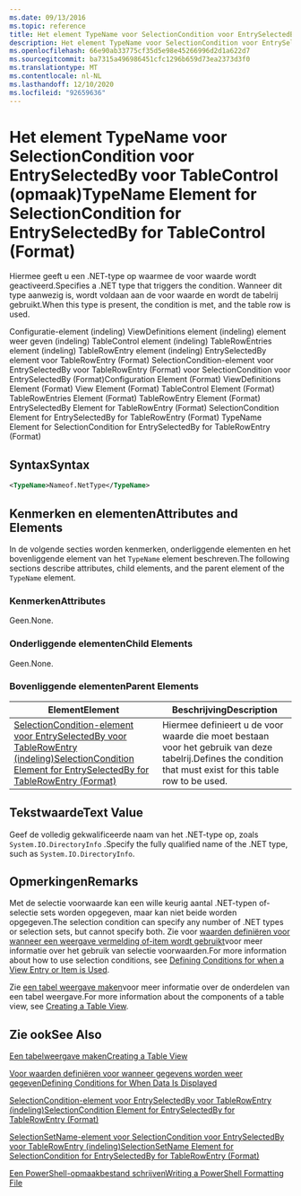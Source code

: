 ```yaml
---
ms.date: 09/13/2016
ms.topic: reference
title: Het element TypeName voor SelectionCondition voor EntrySelectedBy voor TableControl (opmaak)
description: Het element TypeName voor SelectionCondition voor EntrySelectedBy voor TableControl (opmaak)
ms.openlocfilehash: 66e90ab33775cf35d5e98e45266996d2d1a622d7
ms.sourcegitcommit: ba7315a496986451cfc1296b659d73ea2373d3f0
ms.translationtype: MT
ms.contentlocale: nl-NL
ms.lasthandoff: 12/10/2020
ms.locfileid: "92659636"
---
```

# <a name="typename-element-for-selectioncondition-for-entryselectedby-for-tablecontrol-format"></a><span data-ttu-id="2c7a9-103">Het element TypeName voor SelectionCondition voor EntrySelectedBy voor TableControl (opmaak)</span><span class="sxs-lookup"><span data-stu-id="2c7a9-103">TypeName Element for SelectionCondition for EntrySelectedBy for TableControl (Format)</span></span>

<span data-ttu-id="2c7a9-104">Hiermee geeft u een .NET-type op waarmee de voor waarde wordt geactiveerd.</span><span class="sxs-lookup"><span data-stu-id="2c7a9-104">Specifies a .NET type that triggers the condition.</span></span> <span data-ttu-id="2c7a9-105">Wanneer dit type aanwezig is, wordt voldaan aan de voor waarde en wordt de tabelrij gebruikt.</span><span class="sxs-lookup"><span data-stu-id="2c7a9-105">When this type is present, the condition is met, and the table row is used.</span></span>

<span data-ttu-id="2c7a9-106">Configuratie-element (indeling) ViewDefinitions element (indeling) element weer geven (indeling) TableControl element (indeling) TableRowEntries element (indeling) TableRowEntry element (indeling) EntrySelectedBy element voor TableRowEntry (Format) SelectionCondition-element voor EntrySelectedBy voor TableRowEntry (Format) voor SelectionCondition voor EntrySelectedBy (Format)</span><span class="sxs-lookup"><span data-stu-id="2c7a9-106">Configuration Element (Format) ViewDefinitions Element (Format) View Element (Format) TableControl Element (Format) TableRowEntries Element (Format) TableRowEntry Element (Format) EntrySelectedBy Element for TableRowEntry (Format) SelectionCondition Element for EntrySelectedBy for TableRowEntry (Format) TypeName Element for SelectionCondition for EntrySelectedBy for TableRowEntry (Format)</span></span>

## <a name="syntax"></a><span data-ttu-id="2c7a9-107">Syntax</span><span class="sxs-lookup"><span data-stu-id="2c7a9-107">Syntax</span></span>

```xml
<TypeName>Nameof.NetType</TypeName>
```

## <a name="attributes-and-elements"></a><span data-ttu-id="2c7a9-108">Kenmerken en elementen</span><span class="sxs-lookup"><span data-stu-id="2c7a9-108">Attributes and Elements</span></span>

<span data-ttu-id="2c7a9-109">In de volgende secties worden kenmerken, onderliggende elementen en het bovenliggende element van het `TypeName` element beschreven.</span><span class="sxs-lookup"><span data-stu-id="2c7a9-109">The following sections describe attributes, child elements, and the parent element of the `TypeName` element.</span></span>

### <a name="attributes"></a><span data-ttu-id="2c7a9-110">Kenmerken</span><span class="sxs-lookup"><span data-stu-id="2c7a9-110">Attributes</span></span>

<span data-ttu-id="2c7a9-111">Geen.</span><span class="sxs-lookup"><span data-stu-id="2c7a9-111">None.</span></span>

### <a name="child-elements"></a><span data-ttu-id="2c7a9-112">Onderliggende elementen</span><span class="sxs-lookup"><span data-stu-id="2c7a9-112">Child Elements</span></span>

<span data-ttu-id="2c7a9-113">Geen.</span><span class="sxs-lookup"><span data-stu-id="2c7a9-113">None.</span></span>

### <a name="parent-elements"></a><span data-ttu-id="2c7a9-114">Bovenliggende elementen</span><span class="sxs-lookup"><span data-stu-id="2c7a9-114">Parent Elements</span></span>

|<span data-ttu-id="2c7a9-115">Element</span><span class="sxs-lookup"><span data-stu-id="2c7a9-115">Element</span></span>|<span data-ttu-id="2c7a9-116">Beschrijving</span><span class="sxs-lookup"><span data-stu-id="2c7a9-116">Description</span></span>|
|-------------|-----------------|
|[<span data-ttu-id="2c7a9-117">SelectionCondition-element voor EntrySelectedBy voor TableRowEntry (indeling)</span><span class="sxs-lookup"><span data-stu-id="2c7a9-117">SelectionCondition Element for EntrySelectedBy for TableRowEntry (Format)</span></span>](./selectioncondition-element-for-entryselectedby-for-tablecontrol-format.md)|<span data-ttu-id="2c7a9-118">Hiermee definieert u de voor waarde die moet bestaan voor het gebruik van deze tabelrij.</span><span class="sxs-lookup"><span data-stu-id="2c7a9-118">Defines the condition that must exist for this table row to be used.</span></span>|

## <a name="text-value"></a><span data-ttu-id="2c7a9-119">Tekstwaarde</span><span class="sxs-lookup"><span data-stu-id="2c7a9-119">Text Value</span></span>

<span data-ttu-id="2c7a9-120">Geef de volledig gekwalificeerde naam van het .NET-type op, zoals `System.IO.DirectoryInfo` .</span><span class="sxs-lookup"><span data-stu-id="2c7a9-120">Specify the fully qualified name of the .NET type, such as `System.IO.DirectoryInfo`.</span></span>

## <a name="remarks"></a><span data-ttu-id="2c7a9-121">Opmerkingen</span><span class="sxs-lookup"><span data-stu-id="2c7a9-121">Remarks</span></span>

<span data-ttu-id="2c7a9-122">Met de selectie voorwaarde kan een wille keurig aantal .NET-typen of-selectie sets worden opgegeven, maar kan niet beide worden opgegeven.</span><span class="sxs-lookup"><span data-stu-id="2c7a9-122">The selection condition can specify any number of .NET types or selection sets, but cannot specify both.</span></span> <span data-ttu-id="2c7a9-123">Zie voor [waarden definiëren voor wanneer een weergave vermelding of-item wordt gebruikt](./defining-conditions-for-displaying-data.md)voor meer informatie over het gebruik van selectie voorwaarden.</span><span class="sxs-lookup"><span data-stu-id="2c7a9-123">For more information about how to use selection conditions, see [Defining Conditions for when a View Entry or Item is Used](./defining-conditions-for-displaying-data.md).</span></span>

<span data-ttu-id="2c7a9-124">Zie [een tabel weergave maken](./creating-a-table-view.md)voor meer informatie over de onderdelen van een tabel weergave.</span><span class="sxs-lookup"><span data-stu-id="2c7a9-124">For more information about the components of a table view, see [Creating a Table View](./creating-a-table-view.md).</span></span>

## <a name="see-also"></a><span data-ttu-id="2c7a9-125">Zie ook</span><span class="sxs-lookup"><span data-stu-id="2c7a9-125">See Also</span></span>

[<span data-ttu-id="2c7a9-126">Een tabelweergave maken</span><span class="sxs-lookup"><span data-stu-id="2c7a9-126">Creating a Table View</span></span>](./creating-a-table-view.md)

[<span data-ttu-id="2c7a9-127">Voor waarden definiëren voor wanneer gegevens worden weer gegeven</span><span class="sxs-lookup"><span data-stu-id="2c7a9-127">Defining Conditions for When Data Is Displayed</span></span>](./defining-conditions-for-displaying-data.md)

[<span data-ttu-id="2c7a9-128">SelectionCondition-element voor EntrySelectedBy voor TableRowEntry (indeling)</span><span class="sxs-lookup"><span data-stu-id="2c7a9-128">SelectionCondition Element for EntrySelectedBy for TableRowEntry (Format)</span></span>](./selectioncondition-element-for-entryselectedby-for-tablecontrol-format.md)

[<span data-ttu-id="2c7a9-129">SelectionSetName-element voor SelectionCondition voor EntrySelectedBy voor TableRowEntry (indeling)</span><span class="sxs-lookup"><span data-stu-id="2c7a9-129">SelectionSetName Element for SelectionCondition for EntrySelectedBy for TableRowEntry (Format)</span></span>](./selectionsetname-element-for-selectioncondition-for-entryselectedby-for-tablecontrol-format.md)

[<span data-ttu-id="2c7a9-130">Een PowerShell-opmaakbestand schrijven</span><span class="sxs-lookup"><span data-stu-id="2c7a9-130">Writing a PowerShell Formatting File</span></span>](./writing-a-powershell-formatting-file.md)
